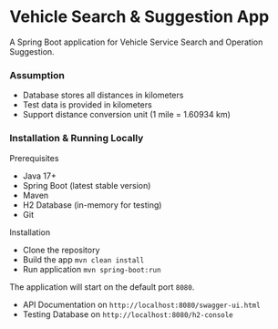 # Vehicle Search & Suggestion App
A Spring Boot application for Vehicle Service Search and Operation Suggestion.

### Assumption
- Database stores all distances in kilometers
- Test data is provided in kilometers
- Support distance conversion unit (1 mile = 1.60934 km)

### Installation & Running Locally
Prerequisites
- Java 17+
- Spring Boot (latest stable version)
- Maven
- H2 Database (in-memory for testing)
- Git

Installation 
- Clone the repository 
- Build the app `mvn clean install`
- Run application `mvn spring-boot:run`

The application will start on the default port `8080`.

- API Documentation on `http://localhost:8080/swagger-ui.html`
- Testing Database on `http://localhost:8080/h2-console`

